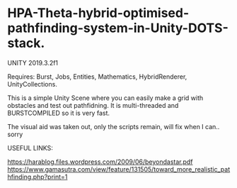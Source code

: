 # HPA-Theta-hybrid-optimised-pathfinding-system-in-Unity-DOTS-stack.

UNITY 2019.3.2f1

Requires: Burst, Jobs, Entities, Mathematics, HybridRenderer, UnityCollections.

This is a simple Unity Scene where you can easily make a grid with obstacles and test out pathfidning. It is multi-threaded and BURSTCOMPILED so it is very fast.

The visual aid was taken out, only the scripts remain, will fix when I can.. sorry

USEFUL LINKS:

https://harablog.files.wordpress.com/2009/06/beyondastar.pdf
https://www.gamasutra.com/view/feature/131505/toward_more_realistic_pathfinding.php?print=1
